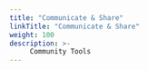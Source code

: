 ```yaml
---
title: "Communicate & Share"
linkTitle: "Communicate & Share"
weight: 100
description: >-
     Community Tools
---
```


